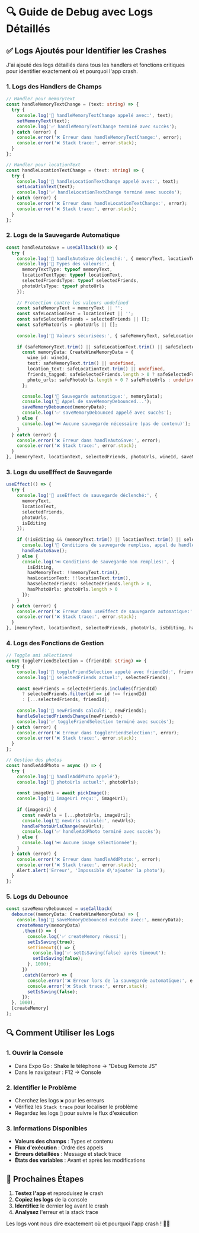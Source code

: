 # 🔍 Guide de Debug avec Logs Détaillés

## ✅ **Logs Ajoutés pour Identifier les Crashes**

J'ai ajouté des logs détaillés dans tous les handlers et fonctions critiques pour identifier exactement où et pourquoi l'app crash.

### **1. Logs des Handlers de Champs**

```typescript
// Handler pour memoryText
const handleMemoryTextChange = (text: string) => {
  try {
    console.log('🔄 handleMemoryTextChange appelé avec:', text);
    setMemoryText(text);
    console.log('✅ handleMemoryTextChange terminé avec succès');
  } catch (error) {
    console.error('❌ Erreur dans handleMemoryTextChange:', error);
    console.error('❌ Stack trace:', error.stack);
  }
};

// Handler pour locationText
const handleLocationTextChange = (text: string) => {
  try {
    console.log('🔄 handleLocationTextChange appelé avec:', text);
    setLocationText(text);
    console.log('✅ handleLocationTextChange terminé avec succès');
  } catch (error) {
    console.error('❌ Erreur dans handleLocationTextChange:', error);
    console.error('❌ Stack trace:', error.stack);
  }
};
```

### **2. Logs de la Sauvegarde Automatique**

```typescript
const handleAutoSave = useCallback(() => {
  try {
    console.log('🔄 handleAutoSave déclenché:', { memoryText, locationText, selectedFriends, photoUrls, isEditing });
    console.log('🔄 Types des valeurs:', {
      memoryTextType: typeof memoryText,
      locationTextType: typeof locationText,
      selectedFriendsType: typeof selectedFriends,
      photoUrlsType: typeof photoUrls
    });
    
    // Protection contre les valeurs undefined
    const safeMemoryText = memoryText || '';
    const safeLocationText = locationText || '';
    const safeSelectedFriends = selectedFriends || [];
    const safePhotoUrls = photoUrls || [];
    
    console.log('🔄 Valeurs sécurisées:', { safeMemoryText, safeLocationText, safeSelectedFriends, safePhotoUrls });
    
    if (safeMemoryText.trim() || safeLocationText.trim() || safeSelectedFriends.length > 0 || safePhotoUrls.length > 0) {
      const memoryData: CreateWineMemoryData = {
        wine_id: wineId,
        text: safeMemoryText.trim() || undefined,
        location_text: safeLocationText.trim() || undefined,
        friends_tagged: safeSelectedFriends.length > 0 ? safeSelectedFriends : undefined,
        photo_urls: safePhotoUrls.length > 0 ? safePhotoUrls : undefined
      };

      console.log('💾 Sauvegarde automatique:', memoryData);
      console.log('💾 Appel de saveMemoryDebounced...');
      saveMemoryDebounced(memoryData);
      console.log('✅ saveMemoryDebounced appelé avec succès');
    } else {
      console.log('⏭️ Aucune sauvegarde nécessaire (pas de contenu)');
    }
  } catch (error) {
    console.error('❌ Erreur dans handleAutoSave:', error);
    console.error('❌ Stack trace:', error.stack);
  }
}, [memoryText, locationText, selectedFriends, photoUrls, wineId, saveMemoryDebounced]);
```

### **3. Logs du useEffect de Sauvegarde**

```typescript
useEffect(() => {
  try {
    console.log('🔄 useEffect de sauvegarde déclenché:', { 
      memoryText, 
      locationText, 
      selectedFriends, 
      photoUrls, 
      isEditing 
    });
    
    if (!isEditing && (memoryText.trim() || locationText.trim() || selectedFriends.length > 0 || photoUrls.length > 0)) {
      console.log('🔄 Conditions de sauvegarde remplies, appel de handleAutoSave...');
      handleAutoSave();
    } else {
      console.log('⏭️ Conditions de sauvegarde non remplies:', {
        isEditing,
        hasMemoryText: !!memoryText.trim(),
        hasLocationText: !!locationText.trim(),
        hasSelectedFriends: selectedFriends.length > 0,
        hasPhotoUrls: photoUrls.length > 0
      });
    }
  } catch (error) {
    console.error('❌ Erreur dans useEffect de sauvegarde automatique:', error);
    console.error('❌ Stack trace:', error.stack);
  }
}, [memoryText, locationText, selectedFriends, photoUrls, isEditing, handleAutoSave]);
```

### **4. Logs des Fonctions de Gestion**

```typescript
// Toggle ami sélectionné
const toggleFriendSelection = (friendId: string) => {
  try {
    console.log('🔄 toggleFriendSelection appelé avec friendId:', friendId);
    console.log('🔄 selectedFriends actuel:', selectedFriends);
    
    const newFriends = selectedFriends.includes(friendId) 
      ? selectedFriends.filter(id => id !== friendId)
      : [...selectedFriends, friendId];
    
    console.log('🔄 newFriends calculé:', newFriends);
    handleSelectedFriendsChange(newFriends);
    console.log('✅ toggleFriendSelection terminé avec succès');
  } catch (error) {
    console.error('❌ Erreur dans toggleFriendSelection:', error);
    console.error('❌ Stack trace:', error.stack);
  }
};

// Gestion des photos
const handleAddPhoto = async () => {
  try {
    console.log('🔄 handleAddPhoto appelé');
    console.log('🔄 photoUrls actuel:', photoUrls);
    
    const imageUri = await pickImage();
    console.log('🔄 imageUri reçu:', imageUri);
    
    if (imageUri) {
      const newUrls = [...photoUrls, imageUri];
      console.log('🔄 newUrls calculé:', newUrls);
      handlePhotoUrlsChange(newUrls);
      console.log('✅ handleAddPhoto terminé avec succès');
    } else {
      console.log('⏭️ Aucune image sélectionnée');
    }
  } catch (error) {
    console.error('❌ Erreur dans handleAddPhoto:', error);
    console.error('❌ Stack trace:', error.stack);
    Alert.alert('Erreur', 'Impossible d\'ajouter la photo');
  }
};
```

### **5. Logs du Debounce**

```typescript
const saveMemoryDebounced = useCallback(
  debounce((memoryData: CreateWineMemoryData) => {
    console.log('🔄 saveMemoryDebounced exécuté avec:', memoryData);
    createMemory(memoryData)
      .then(() => {
        console.log('✅ createMemory réussi');
        setIsSaving(true);
        setTimeout(() => {
          console.log('✅ setIsSaving(false) après timeout');
          setIsSaving(false);
        }, 1000);
      })
      .catch((error) => {
        console.error('❌ Erreur lors de la sauvegarde automatique:', error);
        console.error('❌ Stack trace:', error.stack);
        setIsSaving(false);
      });
  }, 1000),
  [createMemory]
);
```

## 🔍 **Comment Utiliser les Logs**

### **1. Ouvrir la Console**
- Dans Expo Go : Shake le téléphone → "Debug Remote JS"
- Dans le navigateur : F12 → Console

### **2. Identifier le Problème**
- Cherchez les logs `❌` pour les erreurs
- Vérifiez les `Stack trace` pour localiser le problème
- Regardez les logs `🔄` pour suivre le flux d'exécution

### **3. Informations Disponibles**
- **Valeurs des champs** : Types et contenu
- **Flux d'exécution** : Ordre des appels
- **Erreurs détaillées** : Message et stack trace
- **États des variables** : Avant et après les modifications

## 🎯 **Prochaines Étapes**

1. **Testez l'app** et reproduisez le crash
2. **Copiez les logs** de la console
3. **Identifiez** le dernier log avant le crash
4. **Analysez** l'erreur et la stack trace

Les logs vont nous dire exactement où et pourquoi l'app crash ! 🍷✨


